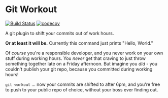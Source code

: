 # Git Workout

[![Build Status](https://travis-ci.com/judy2k/git-workout.svg?branch=master)](https://travis-ci.com/judy2k/git-workout)
[![codecov](https://codecov.io/gh/judy2k/git-workout/branch/master/graph/badge.svg)](https://codecov.io/gh/judy2k/git-workout)

A git plugin to shift your commits out of work hours.

__Or at least it will be.__ Currently this command just prints "Hello, World."

Of _course_ you're a responsible developer, and you never work on your own stuff during working hours. You _never_ get that craving to just throw something together late on a Friday afternoon.
But imagine you _did_ - you couldn't publish your git repo, because you committed during working hours!

`git workout` ... now your commits are shifted to after 6pm, and you're free to push to your public repo of choice,
without your boss ever finding out.
